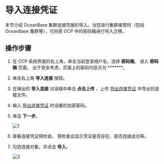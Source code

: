 # 导入连接凭证

本节介绍 OceanBase 集群连接凭据的导入。当您进行集群接管时（包括 OceanBase 集群等），可将原 OCP 中的密码箱进行导入迁移。

## 操作步骤

1. 在 OCP 系统界面的右上角，单击当前登录用户名，选择 **密码箱**。
   进入 **密码箱** 页面。
   出于安全考虑，页面上的密码均显示为 *******。

2. 单击右上角 **导入连接** 按钮。

3. 在弹出的 **导入连接** 对话框中单击 **点击上传** ，上传 [导出连接凭证](2.export-connection.md) 中导出的连接文件。

4. 输入 [导出连接凭证](2.export-connection.md) 时设置的加密密码。

5. 单击 **下一步**。

    ![1](https://obbusiness-private.oss-cn-shanghai.aliyuncs.com/doc/img/ocp/%E5%AF%BC%E5%85%A5%E8%BF%9E%E6%8E%A5-1.png)

6. 查看连接凭证预检查。
   预检查会显示凭证是否存在、是否连接成功等。

7. 勾选连接对象，并点击 **导入**。

    ![2](https://obbusiness-private.oss-cn-shanghai.aliyuncs.com/doc/img/ocp/%E5%AF%BC%E5%85%A5%E8%BF%9E%E6%8E%A5-2.png)
